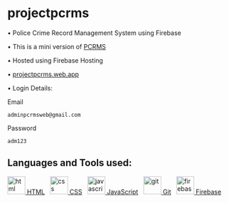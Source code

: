 # projectpcrms

• Police Crime Record Management System using Firebase

• This is a mini version of <a href="https://github.com/sameemul-haque/PCRMS"> PCRMS </a>

• Hosted using Firebase Hosting 

• <a href="https://projectpcrms.web.app">projectpcrms.web.app</a>

• Login Details:

Email
```
adminpcrmsweb@gmail.com
```
Password
```
adm123
```


## Languages and Tools used:
<a href="https://html.spec.whatwg.org/multipage/">
<img src="https://www.vectorlogo.zone/logos/w3_html5/w3_html5-icon.svg" alt="html" width="40" height="40"/> HTML</a> 
&nbsp;
<a href="https://www.w3.org/TR/CSS/#css">
<img src="https://www.vectorlogo.zone/logos/w3_css/w3_css-icon.svg" alt="css" width="40" height="40"/> CSS</a> 
&nbsp;
<a href="https://developer.mozilla.org/en-US/docs/Web/JavaScript">
<img src="https://upload.vectorlogo.zone/logos/javascript/images/239ec8a4-163e-4792-83b6-3f6d96911757.svg" alt="javascript" width="40" height="40"/> JavaScript</a> 
&nbsp;
<a href="https://git-scm.com/" target="_blank">
<img src="https://www.vectorlogo.zone/logos/git-scm/git-scm-icon.svg" alt="git" width="40" height="40"/> Git</a> 
&nbsp;
<a href="https://firebase.google.com/">
<img src="https://www.vectorlogo.zone/logos/firebase/firebase-icon.svg" alt="firebase" width="40" height="40"/> Firebase</a> 
&nbsp;


